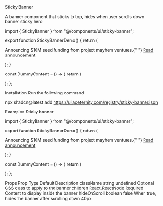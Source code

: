 Sticky Banner

A banner component that sticks to top, hides when user scrolls down
banner
sticky
hero

import { StickyBanner } from "@/components/ui/sticky-banner";
 
export function StickyBannerDemo() {
  return (
    <div className="relative flex h-[60vh] w-full flex-col overflow-y-auto">
      <StickyBanner className="bg-gradient-to-b from-blue-500 to-blue-600">
        <p className="mx-0 max-w-[90%] text-white drop-shadow-md">
          Announcing $10M seed funding from project mayhem ventures.{" "}
          <a href="#" className="transition duration-200 hover:underline">
            Read announcement
          </a>
        </p>
      </StickyBanner>
      <DummyContent />
    </div>
  );
}
 
const DummyContent = () => {
  return (
    <div className="relative mx-auto flex w-full max-w-7xl flex-col gap-10 py-8">
      <div className="h-96 w-full animate-pulse rounded-lg bg-neutral-100 dark:bg-neutral-800" />
      <div className="h-96 w-full animate-pulse rounded-lg bg-neutral-100 dark:bg-neutral-800" />
      <div className="h-96 w-full animate-pulse rounded-lg bg-neutral-100 dark:bg-neutral-800" />
    </div>
  );
};

Installation
Run the following command

npx shadcn@latest add https://ui.aceternity.com/registry/sticky-banner.json

Examples
Sticky banner

import { StickyBanner } from "@/components/ui/sticky-banner";
 
export function StickyBannerDemo() {
  return (
    <div className="relative flex h-[60vh] w-full flex-col overflow-y-auto">
      <StickyBanner className="bg-gradient-to-b from-blue-500 to-blue-600">
        <p className="mx-0 max-w-[90%] text-white drop-shadow-md">
          Announcing $10M seed funding from project mayhem ventures.{" "}
          <a href="#" className="transition duration-200 hover:underline">
            Read announcement
          </a>
        </p>
      </StickyBanner>
      <DummyContent />
    </div>
  );
}
 
const DummyContent = () => {
  return (
    <div className="relative mx-auto flex w-full max-w-7xl flex-col gap-10 py-8">
      <div className="h-96 w-full animate-pulse rounded-lg bg-neutral-100 dark:bg-neutral-800" />
      <div className="h-96 w-full animate-pulse rounded-lg bg-neutral-100 dark:bg-neutral-800" />
      <div className="h-96 w-full animate-pulse rounded-lg bg-neutral-100 dark:bg-neutral-800" />
    </div>
  );
};

Props
Prop	Type	Default	Description
className	string	undefined	Optional CSS class to apply to the banner
children	React.ReactNode	Required	Content to display inside the banner
hideOnScroll	boolean	false	When true, hides the banner after scrolling down 40px